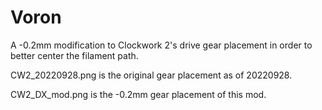 # Voron

A -0.2mm modification to Clockwork 2's drive gear placement in order to better center the filament path.

CW2_20220928.png is the original gear placement as of 20220928.

CW2_DX_mod.png is the -0.2mm gear placement of this mod.
